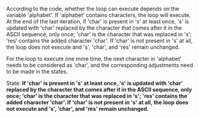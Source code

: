 According to the code, whether the loop can execute depends on the variable 'alphabet'. If 'alphabet' contains characters, the loop will execute. At the end of the last iteration, if 'char' is present in 's' at least once, 's' is updated with 'char' replaced by the character that comes after it in the ASCII sequence, only once; 'char' is the character that was replaced in 's'; 'res' contains the added character 'char'. If 'char' is not present in 's' at all, the loop does not execute and 's', 'char', and 'res' remain unchanged.

For the loop to execute one more time, the next character in 'alphabet' needs to be considered as 'char', and the corresponding adjustments need to be made in the states.

State: **If 'char' is present in 's' at least once, 's' is updated with 'char' replaced by the character that comes after it in the ASCII sequence, only once; 'char' is the character that was replaced in 's'; 'res' contains the added character 'char'. If 'char' is not present in 's' at all, the loop does not execute and 's', 'char', and 'res' remain unchanged.**